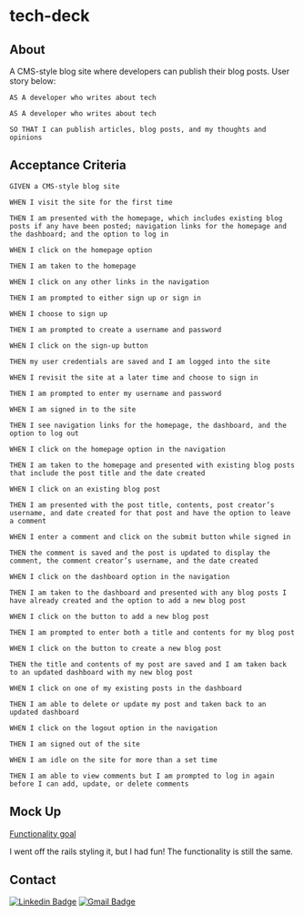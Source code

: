# tech-deck

## About

A CMS-style blog site where developers can publish their blog posts. User story below:

`AS A developer who writes about tech`

`AS A developer who writes about tech`

`SO THAT I can publish articles, blog posts, and my thoughts and opinions`

## Acceptance Criteria

`GIVEN a CMS-style blog site`

`WHEN I visit the site for the first time`

`THEN I am presented with the homepage, which includes existing blog posts if any have been posted; navigation links for the homepage and the dashboard; and the option to log in`

`WHEN I click on the homepage option`

`THEN I am taken to the homepage`

`WHEN I click on any other links in the navigation`

`THEN I am prompted to either sign up or sign in`

`WHEN I choose to sign up`

`THEN I am prompted to create a username and password`

`WHEN I click on the sign-up button`

`THEN my user credentials are saved and I am logged into the site`

`WHEN I revisit the site at a later time and choose to sign in`

`THEN I am prompted to enter my username and password`

`WHEN I am signed in to the site`

`THEN I see navigation links for the homepage, the dashboard, and the option to log out`

`WHEN I click on the homepage option in the navigation`

`THEN I am taken to the homepage and presented with existing blog posts that include the post title and the date created`

`WHEN I click on an existing blog post`

`THEN I am presented with the post title, contents, post creator’s username, and date created for that post and have the option to leave a comment`

`WHEN I enter a comment and click on the submit button while signed in`

`THEN the comment is saved and the post is updated to display the comment, the comment creator’s username, and the date created`

`WHEN I click on the dashboard option in the navigation`

`THEN I am taken to the dashboard and presented with any blog posts I have already created and the option to add a new blog post`

`WHEN I click on the button to add a new blog post`

`THEN I am prompted to enter both a title and contents for my blog post`

`WHEN I click on the button to create a new blog post`

`THEN the title and contents of my post are saved and I am taken back to an updated dashboard with my new blog post`

`WHEN I click on one of my existing posts in the dashboard`

`THEN I am able to delete or update my post and taken back to an updated dashboard`

`WHEN I click on the logout option in the navigation`

`THEN I am signed out of the site`

`WHEN I am idle on the site for more than a set time`

`THEN I am able to view comments but I am prompted to log in again before I can add, update, or delete comments`

## Mock Up

[Functionality goal](assets/images/14-mvc-homework-demo-01.gif)

I went off the rails styling it, but I had fun! The functionality is still the same.

## Contact

[![Linkedin Badge](https://img.shields.io/badge/-nrenner0211-blue?style=flat-square&logo=Linkedin&logoColor=white&link=https://www.linkedin.com/in/nicolette-renner/)](https://www.linkedin.com/in/nicolette-renner/)
[![Gmail Badge](https://img.shields.io/badge/-nrenner0211@gmail.com-c14438?style=flat-square&logo=Gmail&logoColor=white&link=mailto:nrenner0211@gmail.com)](mailto:nrenner0211@gmail.com)

